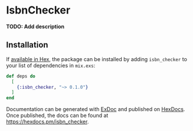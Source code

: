 # IsbnChecker

**TODO: Add description**

## Installation

If [available in Hex](https://hex.pm/docs/publish), the package can be installed
by adding `isbn_checker` to your list of dependencies in `mix.exs`:

```elixir
def deps do
  [
    {:isbn_checker, "~> 0.1.0"}
  ]
end
```

Documentation can be generated with [ExDoc](https://github.com/elixir-lang/ex_doc)
and published on [HexDocs](https://hexdocs.pm). Once published, the docs can
be found at <https://hexdocs.pm/isbn_checker>.


